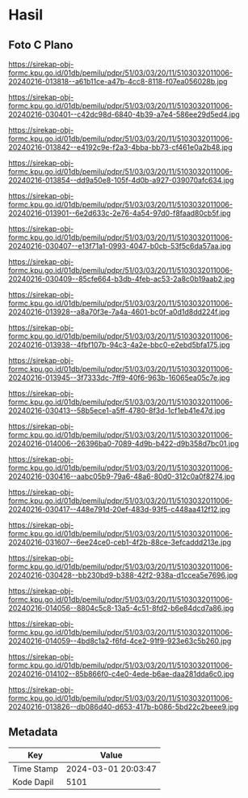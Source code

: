 # Hasil

## Foto C Plano

https://sirekap-obj-formc.kpu.go.id/01db/pemilu/pdpr/51/03/03/20/11/5103032011006-20240216-013818--a61b11ce-a47b-4cc8-8118-f07ea056028b.jpg

https://sirekap-obj-formc.kpu.go.id/01db/pemilu/pdpr/51/03/03/20/11/5103032011006-20240216-030401--c42dc98d-6840-4b39-a7e4-586ee29d5ed4.jpg

https://sirekap-obj-formc.kpu.go.id/01db/pemilu/pdpr/51/03/03/20/11/5103032011006-20240216-013842--e4192c9e-f2a3-4bba-bb73-cf461e0a2b48.jpg

https://sirekap-obj-formc.kpu.go.id/01db/pemilu/pdpr/51/03/03/20/11/5103032011006-20240216-013854--dd9a50e8-105f-4d0b-a927-039070afc634.jpg

https://sirekap-obj-formc.kpu.go.id/01db/pemilu/pdpr/51/03/03/20/11/5103032011006-20240216-013901--6e2d633c-2e76-4a54-97d0-f8faad80cb5f.jpg

https://sirekap-obj-formc.kpu.go.id/01db/pemilu/pdpr/51/03/03/20/11/5103032011006-20240216-030407--e13f71a1-0993-4047-b0cb-53f5c6da57aa.jpg

https://sirekap-obj-formc.kpu.go.id/01db/pemilu/pdpr/51/03/03/20/11/5103032011006-20240216-030409--85cfe664-b3db-4feb-ac53-2a8c0b19aab2.jpg

https://sirekap-obj-formc.kpu.go.id/01db/pemilu/pdpr/51/03/03/20/11/5103032011006-20240216-013928--a8a70f3e-7a4a-4601-bc0f-a0d1d8dd224f.jpg

https://sirekap-obj-formc.kpu.go.id/01db/pemilu/pdpr/51/03/03/20/11/5103032011006-20240216-013938--4fbf107b-94c3-4a2e-bbc0-e2ebd5bfa175.jpg

https://sirekap-obj-formc.kpu.go.id/01db/pemilu/pdpr/51/03/03/20/11/5103032011006-20240216-013945--3f7333dc-7ff9-40f6-963b-16065ea05c7e.jpg

https://sirekap-obj-formc.kpu.go.id/01db/pemilu/pdpr/51/03/03/20/11/5103032011006-20240216-030413--58b5ece1-a5ff-4780-8f3d-1cf1eb41e47d.jpg

https://sirekap-obj-formc.kpu.go.id/01db/pemilu/pdpr/51/03/03/20/11/5103032011006-20240216-014006--26396ba0-7089-4d9b-b422-d9b358d7bc01.jpg

https://sirekap-obj-formc.kpu.go.id/01db/pemilu/pdpr/51/03/03/20/11/5103032011006-20240216-030416--aabc05b9-79a6-48a6-80d0-312c0a0f8274.jpg

https://sirekap-obj-formc.kpu.go.id/01db/pemilu/pdpr/51/03/03/20/11/5103032011006-20240216-030417--448e791d-20ef-483d-93f5-c448aa412f12.jpg

https://sirekap-obj-formc.kpu.go.id/01db/pemilu/pdpr/51/03/03/20/11/5103032011006-20240216-031607--6ee24ce0-ceb1-4f2b-88ce-3efcaddd213e.jpg

https://sirekap-obj-formc.kpu.go.id/01db/pemilu/pdpr/51/03/03/20/11/5103032011006-20240216-030428--bb230bd9-b388-42f2-938a-d1ccea5e7696.jpg

https://sirekap-obj-formc.kpu.go.id/01db/pemilu/pdpr/51/03/03/20/11/5103032011006-20240216-014056--8804c5c8-13a5-4c51-8fd2-b6e84dcd7a86.jpg

https://sirekap-obj-formc.kpu.go.id/01db/pemilu/pdpr/51/03/03/20/11/5103032011006-20240216-014059--4bd8c1a2-f6fd-4ce2-91f9-923e63c5b260.jpg

https://sirekap-obj-formc.kpu.go.id/01db/pemilu/pdpr/51/03/03/20/11/5103032011006-20240216-014102--85b866f0-c4e0-4ede-b6ae-daa281dda6c0.jpg

https://sirekap-obj-formc.kpu.go.id/01db/pemilu/pdpr/51/03/03/20/11/5103032011006-20240216-013826--db086d40-d653-417b-b086-5bd22c2beee9.jpg


## Metadata

| Key        | Value               |
| ---------- | ------------------- |
| Time Stamp | 2024-03-01 20:03:47 |
| Kode Dapil | 5101                |



